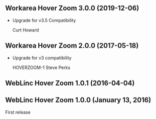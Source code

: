 Workarea Hover Zoom 3.0.0 (2019-12-06)
--------------------------------------------------------------------------------

*   Upgrade for v3.5 Compatibility

    Curt Howard



Workarea Hover Zoom 2.0.0 (2017-05-18)
--------------------------------------------------------------------------------

*   Upgrade for v3 compatibility

    HOVERZOOM-1
    Steve Perks


WebLinc Hover Zoom 1.0.1 (2016-04-04)
--------------------------------------------------------------------------------

WebLinc Hover Zoom 1.0.0 (January 13, 2016)
--------------------------------------------------------------------------------

First release
